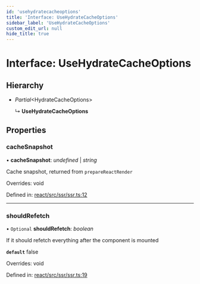 ```yaml
---
id: 'usehydratecacheoptions'
title: 'Interface: UseHydrateCacheOptions'
sidebar_label: 'UseHydrateCacheOptions'
custom_edit_url: null
hide_title: true
---
```


# Interface: UseHydrateCacheOptions

## Hierarchy

- _Partial_<HydrateCacheOptions\>

  ↳ **UseHydrateCacheOptions**

## Properties

### cacheSnapshot

• **cacheSnapshot**: _undefined_ \| _string_

Cache snapshot, returned from `prepareReactRender`

Overrides: void

Defined in: [react/src/ssr/ssr.ts:12](https://github.com/gqless/gqless/blob/master/packages/react/src/ssr/ssr.ts#L12)

---

### shouldRefetch

• `Optional` **shouldRefetch**: _boolean_

If it should refetch everything after the component is mounted

**`default`**
false

Overrides: void

Defined in: [react/src/ssr/ssr.ts:19](https://github.com/gqless/gqless/blob/master/packages/react/src/ssr/ssr.ts#L19)
